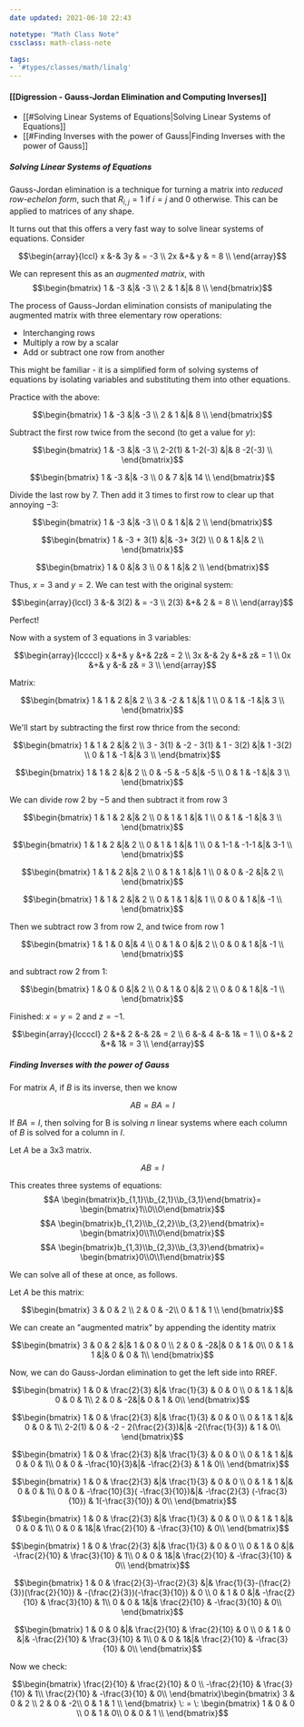 ```yaml
---
date updated: 2021-06-10 22:43

notetype: "Math Class Note"
cssclass: math-class-note

tags:
- '#types/classes/math/linalg'
---
```


#### [[Digression - Gauss-Jordan Elimination and Computing Inverses]]

- [[#Solving Linear Systems of Equations|Solving Linear Systems of Equations]]
- [[#Finding Inverses with the power of Gauss|Finding Inverses with the power of Gauss]]

##### Solving Linear Systems of Equations

Gauss-Jordan elimination is a technique for turning a matrix into _reduced row-echelon form_, such that $R_{i,j} = 1$ if $i=j$ and $0$ otherwise. This can be applied to matrices of any shape. 

It turns out that this offers a very fast way to solve linear systems of equations. Consider 

$$\begin{array}{lccl} 
x &-& 3y & = -3 \\   
2x &+& y & = 8 \\  
\end{array}$$

We can represent this as an _augmented matrix_, with 
$$\begin{bmatrix}
1 & -3 &|& -3 \\   
2 & 1  &|&   8 \\  
\end{bmatrix}$$

The process of Gauss-Jordan elimination consists of manipulating  the augmented matrix with three elementary row operations: 
- Interchanging rows
- Multiply a row by a scalar
- Add or subtract one row from another

This might be familiar - it is a simplified form of solving systems of equations by isolating variables and substituting them into other equations. 

Practice with the above:

$$\begin{bmatrix}
1 & -3 &|& -3 \\   
2 & 1  &|&   8 \\  
\end{bmatrix}$$

Subtract  the first row twice from the second (to get a value for $y$):

$$\begin{bmatrix}
1 & -3 &|& -3 \\   
2-2(1) & 1-2(-3)  &|&   8 -2(-3) \\  
\end{bmatrix}$$

$$\begin{bmatrix}
1 & -3 &|& -3 \\   
0 & 7  &|&   14 \\  
\end{bmatrix}$$

Divide the last row by $7$. Then add it $3$ times to first row to clear up that annoying $-3$:

$$\begin{bmatrix}
1 & -3 &|& -3 \\   
0 & 1  &|&   2 \\  
\end{bmatrix}$$

$$\begin{bmatrix}
1 & -3 + 3(1) &|& -3+ 3(2) \\   
0 & 1  &|&   2 \\  
\end{bmatrix}$$


$$\begin{bmatrix}
1 & 0 &|& 3 \\   
0 & 1  &|&   2 \\  
\end{bmatrix}$$

Thus, $x = 3$ and $y = 2$. We can test with the original system:

$$\begin{array}{lccl} 
3 &-& 3(2) & = -3 \\   
2(3) &+& 2 & = 8 \\  
\end{array}$$

Perfect!

Now with a system of 3 equations in 3 variables:

$$\begin{array}{lccccl} 
x &+& y &+& 2z& = 2 \\   
3x &-& 2y &+& z& = 1 \\   
0x &+& y &-& z& = 3 \\   
\end{array}$$

Matrix: 

$$\begin{bmatrix}
1 & 1 & 2 &|& 2 \\   
3 & -2 & 1 &|& 1 \\   
0 & 1 & -1 &|& 3 \\   
\end{bmatrix}$$

We'll start by subtracting the first row thrice from the second:


$$\begin{bmatrix}
1 & 1 & 2 &|& 2 \\   
3 - 3(1) & -2 - 3(1) & 1 - 3(2) &|& 1 -3(2) \\   
0 & 1 & -1 &|& 3 \\   
\end{bmatrix}$$


$$\begin{bmatrix}
1 & 1 & 2 &|& 2 \\   
0 & -5 & -5 &|& -5 \\   
0 & 1 & -1 &|& 3 \\   
\end{bmatrix}$$

We can divide row 2 by $-5$ and then subtract it from row 3

$$\begin{bmatrix}
1 & 1 & 2 &|& 2 \\   
0 & 1 & 1 &|& 1 \\   
0 & 1 & -1 &|& 3 \\   
\end{bmatrix}$$

$$\begin{bmatrix}
1 & 1 & 2 &|& 2 \\   
0 & 1 & 1 &|& 1 \\   
0 & 1-1 & -1-1 &|& 3-1 \\   
\end{bmatrix}$$

$$\begin{bmatrix}
1 & 1 & 2 &|& 2 \\   
0 & 1 & 1 &|& 1 \\   
0 & 0 & -2 &|& 2 \\   
\end{bmatrix}$$

$$\begin{bmatrix}
1 & 1 & 2 &|& 2 \\   
0 & 1 & 1 &|& 1 \\   
0 & 0 & 1 &|& -1 \\   
\end{bmatrix}$$

Then we subtract row 3 from row 2, and twice from row 1


$$\begin{bmatrix}
1 & 1 & 0 &|& 4 \\   
0 & 1 & 0 &|& 2 \\   
0 & 0 & 1 &|& -1 \\   
\end{bmatrix}$$

and subtract row 2 from 1:

$$\begin{bmatrix}
1 & 0 & 0 &|& 2 \\   
0 & 1 & 0 &|& 2 \\   
0 & 0 & 1 &|& -1 \\   
\end{bmatrix}$$

Finished: $x = y = 2$ and $z = -1$. 

$$\begin{array}{lccccl} 
2 &+& 2 &-& 2& = 2 \\   
6 &-& 4 &-& 1& = 1 \\   
0 &+& 2 &+& 1& = 3 \\   
\end{array}$$

##### Finding Inverses with the power of Gauss

For matrix $A$, if $B$ is its inverse, then we know 

$$AB = BA = I$$

If $BA = I$, then solving for B is solving $n$ linear systems where each column of $B$ is solved for a column in $I$. 

Let $A$ be a 3x3 matrix. 


$$AB = I$$

This creates three systems of equations:
$$A \begin{bmatrix}b_{1,1}\\b_{2,1}\\b_{3,1}\end{bmatrix}= \begin{bmatrix}1\\0\\0\end{bmatrix}$$
$$A \begin{bmatrix}b_{1,2}\\b_{2,2}\\b_{3,2}\end{bmatrix}= \begin{bmatrix}0\\1\\0\end{bmatrix}$$
$$A \begin{bmatrix}b_{1,3}\\b_{2,3}\\b_{3,3}\end{bmatrix}= \begin{bmatrix}0\\0\\1\end{bmatrix}$$

We can solve all of these at once,  as follows. 

Let $A$ be this matrix:


$$\begin{bmatrix}
3 & 0 & 2 \\   
2 & 0 & -2\\   
0 & 1 & 1  \\   
\end{bmatrix}$$

We can create an "augmented matrix" by appending the identity matrix


$$\begin{bmatrix}
3 & 0 & 2 &|& 1 & 0 & 0 \\   
2 & 0 & -2&|& 0 & 1 & 0\\   
0 & 1 & 1 &|& 0 & 0 & 1\\   
\end{bmatrix}$$

Now, we can do Gauss-Jordan elimination to get the left side into RREF. 

$$\begin{bmatrix}
1 & 0 & \frac{2}{3} &|& \frac{1}{3} & 0 & 0 \\   
0 & 1 & 1 &|& 0 & 0 & 1\\   
2 & 0 & -2&|& 0 & 1 & 0\\   
\end{bmatrix}$$

$$\begin{bmatrix}
1 & 0 & \frac{2}{3} &|& \frac{1}{3} & 0 & 0 \\   
0 & 1 & 1 &|& 0 & 0 & 1\\   
2-2(1) & 0 & -2 - 2(\frac{2}{3})&|& -2(\frac{1}{3}) & 1 & 0\\   
\end{bmatrix}$$


$$\begin{bmatrix}
1 & 0 & \frac{2}{3} &|& \frac{1}{3} & 0 & 0 \\   
0 & 1 & 1 &|& 0 & 0 & 1\\   
0 & 0 & -\frac{10}{3}&|& -\frac{2}{3} & 1 & 0\\   
\end{bmatrix}$$

$$\begin{bmatrix}
1 & 0 & \frac{2}{3} &|& \frac{1}{3} & 0 & 0 \\   
0 & 1 & 1 &|& 0 & 0 & 1\\   
0 & 0 & -\frac{10}{3}( -\frac{3}{10})&|& -\frac{2}{3} (-\frac{3}{10}) & 1(-\frac{3}{10}) & 0\\   
\end{bmatrix}$$

$$\begin{bmatrix}
1 & 0 & \frac{2}{3} &|& \frac{1}{3} & 0 & 0 \\   
0 & 1 & 1 &|& 0 & 0 & 1\\   
0 & 0 & 1&|& \frac{2}{10} & -\frac{3}{10} & 0\\   
\end{bmatrix}$$


$$\begin{bmatrix}
1 & 0 & \frac{2}{3} &|& \frac{1}{3} & 0 & 0 \\   
0 & 1 & 0 &|& -\frac{2}{10} & \frac{3}{10} & 1\\   
0 & 0 & 1&|& \frac{2}{10} & -\frac{3}{10} & 0\\   
\end{bmatrix}$$

$$\begin{bmatrix}
1 & 0 & \frac{2}{3}-\frac{2}{3} &|& \frac{1}{3}-(\frac{2}{3})(\frac{2}{10}) & -(\frac{2}{3})(-\frac{3}{10}) & 0 \\   
0 & 1 & 0 &|& -\frac{2}{10} & \frac{3}{10} & 1\\   
0 & 0 & 1&|& \frac{2}{10} & -\frac{3}{10} & 0\\   
\end{bmatrix}$$


$$\begin{bmatrix}
1 & 0 & 0 &|& \frac{2}{10} & \frac{2}{10} & 0 \\   
0 & 1 & 0 &|& -\frac{2}{10} & \frac{3}{10} & 1\\   
0 & 0 & 1&|& \frac{2}{10} & -\frac{3}{10} & 0\\   
\end{bmatrix}$$

Now we check:


$$\begin{bmatrix}
\frac{2}{10} & \frac{2}{10} & 0 \\   
-\frac{2}{10} & \frac{3}{10} & 1\\   
\frac{2}{10} & -\frac{3}{10} & 0\\   
\end{bmatrix}\begin{bmatrix}
3 & 0 & 2 \\   
2 & 0 & -2\\   
0 & 1 & 1  \\   
\end{bmatrix} \: = \: \begin{bmatrix}
1 & 0 & 0 \\   
0 & 1 & 0\\   
0 & 0 & 1  \\   
\end{bmatrix}$$
